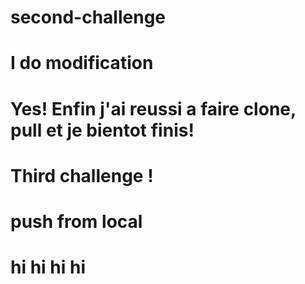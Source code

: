 # second-challenge
# I do modification 
# Yes! Enfin j'ai reussi a faire clone, pull et je bientot finis! 
# Third challenge ! 
# push from local 
# hi hi hi hi 